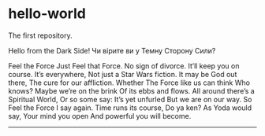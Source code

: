 # hello-world
The first repository.

Hello from the Dark Side!
Чи вірите ви у Темну Сторону Сили?

Feel the Force
Just Feel that Force.
No sign of divorce.
It’ll keep you on course.
It’s everywhere,
Not just a Star Wars fiction.
It may be God out there,
The cure for our affliction.
Whether The Force like us can think
Who knows?
Maybe we’re on the brink
Of its ebbs and flows.
All around there’s a Spiritual World,
Or so some say:
It’s yet unfurled
But we are on our way.
So Feel the Force
I say again.
Time runs its course,
Do ya ken?
As Yoda would say,
Your mind you open
And powerful you will become.

*****
